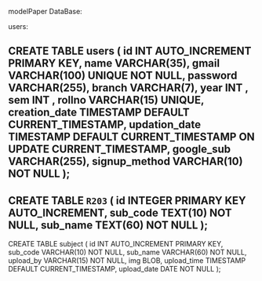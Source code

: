 modelPaper DataBase:

users:

CREATE TABLE users (
    id INT AUTO_INCREMENT PRIMARY KEY,
    name VARCHAR(35),
    gmail VARCHAR(100) UNIQUE NOT NULL,
    password VARCHAR(255),
    branch VARCHAR(7),
    year INT ,
    sem INT ,
    rollno VARCHAR(15) UNIQUE,
    creation_date TIMESTAMP DEFAULT CURRENT_TIMESTAMP,
    updation_date TIMESTAMP DEFAULT CURRENT_TIMESTAMP ON UPDATE CURRENT_TIMESTAMP,
    google_sub VARCHAR(255),
    signup_method VARCHAR(10) NOT NULL
);
----------------------------------------------------------
CREATE TABLE `R203` (
    id INTEGER PRIMARY KEY AUTO_INCREMENT,
    sub_code TEXT(10) NOT NULL,
    sub_name TEXT(60) NOT NULL
);
------------------------------------------------------------
CREATE TABLE subject (
    id INT AUTO_INCREMENT PRIMARY KEY,
    sub_code VARCHAR(10) NOT NULL,
    sub_name VARCHAR(60) NOT NULL,
    upload_by VARCHAR(15) NOT NULL,
    img BLOB,
    upload_time TIMESTAMP DEFAULT CURRENT_TIMESTAMP,
    upload_date DATE NOT NULL
);
